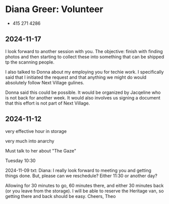 # Diana Greer: Volunteer

* 415 271 4286

## 2024-11-17

I look forward to another session with you. The objective: finish with finding photos and then starting to collect these into something that can be shipped tp the scanning people.

I also talked to Donna about my employing you for techie work. I specifically said that I initiated the request and that anything we might do would absolutely follow Next Village gulines.

Donna said this could be possible. It would be organized by Jacqeline who is not back for another week. It would also involves us signing a document that this effort is not part of Next Village.


## 2024-11-12

very effective hour in storage

very much into anarchy

Must talk to her about "The Gaze"

Tuesday 10:30

2024-11-09 txt: Diana: I really look forward to meeting you and getting things done. But, please can we reschedule? Either 11:30 or another day?

Allowing for 30 minutes to go, 60 minutes there, and either 30 minutes back (or you leave from the storage). I will be able to reserve the Heritage van, so getting there and back should be easy. Cheers, Theo
